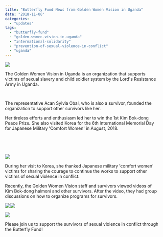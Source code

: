 ```yaml
---
title: "Butterfly Fund News from Golden Women Vision in Uganda"
date: "2018-11-06"
categories: 
  - "updates"
tags: 
  - "butterfly-fund"
  - "golden-women-vision-in-uganda"
  - "international-solidarity"
  - "prevention-of-sexual-violence-in-conflict"
  - "uganda"
---
```


[![](https://womenandwar.net/kr/wp-content/uploads/2018/11/danche-sajin-300x200.jpg)](https://womenandwar.net/kr/wp-content/uploads/2018/11/danche-sajin.jpg)

The Golden Women Vision in Uganda is an organization that supports victims of sexual slavery and child soldier system by the Lord's Resistance Army in Uganda.

 

The representative Acan Sylvia Obal, who is also a survivor, founded the organization to support other survivors like her.

Her tireless efforts and enthusiasm led her to win the 1st Kim Bok-dong Peace Prize. She also visited Korea for the 6th International Memorial Day for Japanese Military 'Comfort Women' in August, 2018.

 

 

[![](https://womenandwar.net/kr/wp-content/uploads/2018/11/kimbokdong-halmeoniwa-daleun-saengjonja-yeongsang-sicheonghaneun-seutaepeuwa-saengjonjadeul-1-300x200.jpg)](https://womenandwar.net/kr/wp-content/uploads/2018/11/kimbokdong-halmeoniwa-daleun-saengjonja-yeongsang-sicheonghaneun-seutaepeuwa-saengjonjadeul-1.jpg)

During her visit to Korea, she thanked Japanese military 'comfort women' victims for sharing the courage to continue the works to support other victims of sexual violence in conflict.

Recently, the Golden Women Vision staff and survivors viewed videos of Kim Bok-dong halmoni and other survivors. After the video, they had group discussions on how to organize programs for survivors.

[![](https://womenandwar.net/kr/wp-content/uploads/2018/11/GWVU-8-300x200.jpg)](https://womenandwar.net/kr/wp-content/uploads/2018/11/GWVU-8.jpg)[![](https://womenandwar.net/kr/wp-content/uploads/2018/11/GWVU-7-300x200.jpg)](https://womenandwar.net/kr/wp-content/uploads/2018/11/GWVU-7.jpg)

 [![](https://womenandwar.net/kr/wp-content/uploads/2018/11/GWVU-2-300x200.jpg)](https://womenandwar.net/kr/wp-content/uploads/2018/11/GWVU-2.jpg) 

Please join us to support the survivors of sexual violence in conflict through the Butterfly Fund!
